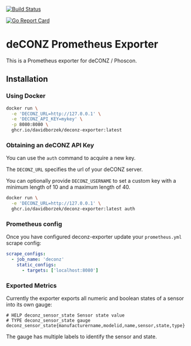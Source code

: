 [![Build Status](https://github.com/davidborzek/deconz-exporter/actions/workflows/docker.yml/badge.svg)](https://github.com/davidborzek/deconz-exporter/actions/workflows/docker.yml)

[![Go Report Card](https://goreportcard.com/badge/github.com/davidborzek/deconz-exporter)](https://goreportcard.com/report/github.com/davidborzek/deconz-exporter)
# deCONZ Prometheus Exporter

This is a Prometheus exporter for deCONZ / Phoscon.

## Installation

### Using Docker

```bash
docker run \
  -e 'DECONZ_URL=http://127.0.0.1' \
  -e 'DECONZ_API_KEY=mykey' \
  -p 8080:8080 \
  ghcr.io/davidborzek/deconz-exporter:latest
```

### Obtaining an deCONZ API Key

You can use the `auth` command to acquire a new key.

The `DECONZ_URL` specifies the url of your deCONZ server.

You can optionally provide `DECONZ_USERNAME` to set a custom key with a minimum length of 10 and a maximum length of 40. 

```bash
docker run \
  -e 'DECONZ_URL=http://127.0.0.1' \
  ghcr.io/davidborzek/deconz-exporter:latest auth
```

### Prometheus config

Once you have configured deconz-exporter update your `prometheus.yml` scrape config:

```yaml
scrape_configs:
  - job_name: 'deconz'
    static_configs:
      - targets: ['localhost:8080']
```

### Exported Metrics

Currently the exporter exports all numeric and boolean states of a sensor into its own gauge:

```
# HELP deconz_sensor_state Sensor state value
# TYPE deconz_sensor_state gauge
deconz_sensor_state{manufacturername,modelid,name,sensor,state,type}
```

The gauge has multiple labels to identify the sensor and state. 
